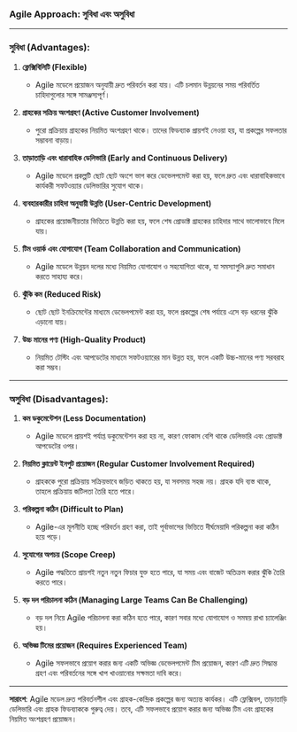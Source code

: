 ### **Agile Approach: সুবিধা এবং অসুবিধা**

---

### **সুবিধা (Advantages):**

1. **ফ্লেক্সিবিলিটি (Flexible)**  
   - Agile মডেলে প্রয়োজন অনুযায়ী দ্রুত পরিবর্তন করা যায়। এটি চলমান উন্নয়নের সময় পরিবর্তিত চাহিদাগুলোর সঙ্গে সামঞ্জস্যপূর্ণ।

2. **গ্রাহকের সক্রিয় অংশগ্রহণ (Active Customer Involvement)**  
   - পুরো প্রক্রিয়ায় গ্রাহকের নিয়মিত অংশগ্রহণ থাকে। তাদের ফিডব্যাক প্রায়শই নেওয়া হয়, যা প্রকল্পের সফলতার সম্ভাবনা বাড়ায়।

3. **তাড়াতাড়ি এবং ধারাবাহিক ডেলিভারি (Early and Continuous Delivery)**  
   - Agile মডেলে প্রকল্পটি ছোট ছোট অংশে ভাগ করে ডেভেলপমেন্ট করা হয়, ফলে দ্রুত এবং ধারাবাহিকভাবে কার্যকরী সফটওয়্যার ডেলিভারির সুযোগ থাকে।

4. **ব্যবহারকারীর চাহিদা অনুযায়ী উন্নতি (User-Centric Development)**  
   - গ্রাহকের প্রয়োজনীয়তার ভিত্তিতে উন্নতি করা হয়, ফলে শেষ প্রোডাক্ট গ্রাহকের চাহিদার সাথে ভালোভাবে মিলে যায়।

5. **টিম ওয়ার্ক এবং যোগাযোগ (Team Collaboration and Communication)**  
   - Agile মডেলে উন্নয়ন দলের মধ্যে নিয়মিত যোগাযোগ ও সহযোগিতা থাকে, যা সমস্যাগুলি দ্রুত সমাধান করতে সাহায্য করে।

6. **ঝুঁকি কম (Reduced Risk)**  
   - ছোট ছোট ইনক্রিমেন্টের মাধ্যমে ডেভেলপমেন্ট করা হয়, ফলে প্রকল্পের শেষ পর্যায়ে এসে বড় ধরনের ঝুঁকি এড়ানো যায়।

7. **উচ্চ মানের পণ্য (High-Quality Product)**  
   - নিয়মিত টেস্টিং এবং আপডেটের মাধ্যমে সফটওয়্যারের মান উন্নত হয়, ফলে একটি উচ্চ-মানের পণ্য সরবরাহ করা সম্ভব।

---

### **অসুবিধা (Disadvantages):**

1. **কম ডকুমেন্টেশন (Less Documentation)**  
   - Agile মডেলে প্রায়শই পর্যাপ্ত ডকুমেন্টেশন করা হয় না, কারণ ফোকাস বেশি থাকে ডেলিভারি এবং প্রোডাক্ট আপডেটের ওপর।

2. **নিয়মিত ক্লায়েন্ট ইনপুট প্রয়োজন (Regular Customer Involvement Required)**  
   - গ্রাহককে পুরো প্রক্রিয়ায় সক্রিয়ভাবে জড়িত থাকতে হয়, যা সবসময় সহজ নয়। গ্রাহক যদি ব্যস্ত থাকে, তাহলে প্রক্রিয়ায় জটিলতা তৈরি হতে পারে।

3. **পরিকল্পনা কঠিন (Difficult to Plan)**  
   - Agile-এর মূলনীতি হচ্ছে পরিবর্তন গ্রহণ করা, তাই পূর্বাভাসের ভিত্তিতে দীর্ঘমেয়াদি পরিকল্পনা করা কঠিন হয়ে পড়ে।

4. **সুযোগের অপচয় (Scope Creep)**  
   - Agile পদ্ধতিতে প্রায়শই নতুন নতুন ফিচার যুক্ত হতে পারে, যা সময় এবং বাজেট অতিক্রম করার ঝুঁকি তৈরি করতে পারে।

5. **বড় দল পরিচালনা কঠিন (Managing Large Teams Can Be Challenging)**  
   - বড় দল নিয়ে Agile পরিচালনা করা কঠিন হতে পারে, কারণ সবার মধ্যে যোগাযোগ ও সমন্বয় রাখা চ্যালেঞ্জিং হয়।

6. **অভিজ্ঞ টিমের প্রয়োজন (Requires Experienced Team)**  
   - Agile সফলভাবে প্রয়োগ করার জন্য একটি অভিজ্ঞ ডেভেলপমেন্ট টিম প্রয়োজন, কারণ এটি দ্রুত সিদ্ধান্ত গ্রহণ এবং পরিবর্তনের সঙ্গে খাপ খাওয়ানোর সক্ষমতা দাবি করে।

---

**সারাংশ**: Agile মডেল দ্রুত পরিবর্তনশীল এবং গ্রাহক-কেন্দ্রিক প্রকল্পের জন্য অত্যন্ত কার্যকর। এটি ফ্লেক্সিবল, তাড়াতাড়ি ডেলিভারি এবং গ্রাহক ফিডব্যাককে গুরুত্ব দেয়। তবে, এটি সফলভাবে প্রয়োগ করার জন্য অভিজ্ঞ টিম এবং গ্রাহকের নিয়মিত অংশগ্রহণ প্রয়োজন।
